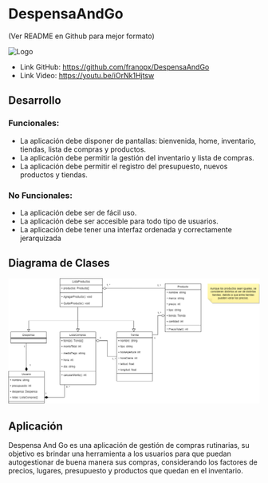 # DespensaAndGo
(Ver README en Github para mejor formato)

![Logo](Frame_1DGOLOGO.png)

- Link GitHub: https://github.com/franopx/DespensaAndGo
- Link Video: https://youtu.be/iOrNk1Hjtsw

## Desarrollo
### Funcionales:
- La aplicación debe disponer de pantallas: bienvenida, home, inventario, tiendas, lista de compras y productos.
- La aplicación debe permitir la gestión del inventario y lista de compras.
- La aplicación debe permitir el registro del presupuesto, nuevos productos y tiendas.

### No Funcionales:
- La aplicación debe ser de fácil uso.
- La aplicación debe ser accesible para todo tipo de usuarios.
- La aplicación debe tener una interfaz ordenada y correctamente jerarquizada

## Diagrama de Clases
![Diagrama](diagrama_app.drawio.png)

## Aplicación
Despensa And Go es una aplicación de gestión de compras rutinarias, su objetivo es brindar una herramienta a los usuarios para que puedan autogestionar de buena manera sus compras, considerando los factores de precios, lugares, presupuesto y productos que quedan en el inventario.
